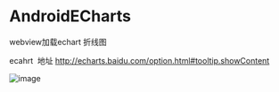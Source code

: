# AndroidECharts
webview加载echart  折线图

ecahrt  地址  http://echarts.baidu.com/option.html#tooltip.showContent


![image](https://github.com/wang709693972wei/AndroidJs/blob/master/app/WX20171221.png)
